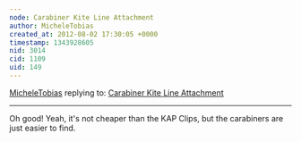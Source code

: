 ```yaml
---
node: Carabiner Kite Line Attachment
author: MicheleTobias
created_at: 2012-08-02 17:30:05 +0000
timestamp: 1343928605
nid: 3014
cid: 1109
uid: 149
---
```




[MicheleTobias](../profile/MicheleTobias) replying to: [Carabiner Kite Line Attachment](../notes/micheletobias/7-29-2012/carabiner-kite-line-attachment)

----
Oh good!  Yeah, it's not cheaper than the KAP Clips, but the carabiners are just easier to find.
